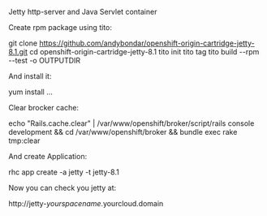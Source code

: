Jetty http-server and Java Servlet container

Create rpm package using tito:

git clone https://github.com/andybondar/openshift-origin-cartridge-jetty-8.1.git
cd openshift-origin-cartridge-jetty-8.1
tito init
tito tag
tito build --rpm --test -o OUTPUTDIR


And install it:

yum install ...

Clear brocker cache:

echo "Rails.cache.clear" | /var/www/openshift/broker/script/rails console development &&  cd /var/www/openshift/broker && bundle exec rake tmp:clear

And create Application:

rhc app create -a jetty -t jetty-8.1

Now you can check you jetty at:

http://jetty-$yourspacename.$yourcloud.domain

